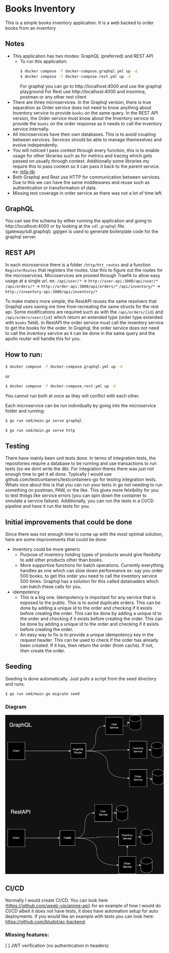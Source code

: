 Books Inventory
================

This is a simple books inventory application. It is a web backed to order books from an inventory

## Notes
* This application has two modes: GraphQL (preferred) and REST API
  * To run this application:
    ```bash
    $ docker compose -f docker-compose.graphql.yml up -d
    $ docker compose -f docker-compose.rest.yml up -d
    ``` 
    For graphql you can go to http://localhost:4000 and use the graphql playground
    For Rest use http://localhost:4000 and insomina, postman or any other rest client
* There are three microservices. In the Graphql version, there is true separation as Order service does not need to
  know anything about Inventory service to provide `books` on the same query. In the REST API version, the Order service
  must know about the Inventory service to provide the `books` on the order response as it needs to call the inventory 
  service internally.
* All microservices have their own databases. This is to avoid coupling between services. Services should be able to
  manage themeselves and evolve independently.
* You will noticed I pass context through every function, this is to enable usage for other libraries such as for 
  metrics and tracing which gets passed on usually through context. Additionally some libraries my require this to
  pass context so it can pass it back to the parent service. ex: [mfa-lib](https://github.com/honestbank/mfa-lib)
* Both Graphql and Rest use HTTP for communication between services. Due to this we can have the same middlewares and
  reuse such as authentication or transformation of data.
* Missing test coverage in order service as there was not a lot of time left.

## GraphQL

You can see the schema by either running the application and going to http://localhost:4000 or by looking at the
`sdl.graphql` file. (gateway/sdl.graphql). gqlgen is used to generate boilerplate code for the graphql server.

## REST API

In each microservice there is a folder `/http/htt_routes` and a function `RegisterRoutes` that registers the routes. 
Use this to figure out the routes for the microservices. Microservices are proxied through Traefik to allow easy usage
at a single url.
ex:
  `/api/user/*` -> `http://user-api:3000/api/user/*`
  `/api/orders/*` -> `http://order-api:3000/api/orders/*`
  `/api/inventory/*` -> `http://inventory-api:3000/api/inventory/*`

To make maters more simple, the RestAPI reuses the same resolvers that Graphql uses saving me time from recreating the
same structs for the rest api. Some modifications are required such as with the `/api/orders/{id}` and 
`/api/orders/user/{id}` which return an extended type (order type extended with `books` field). In RestAPI the order
service must call the inventory service to get the books for the order. In Graphql, the order service does not need to
call the inventory service as it can be done in the same query and the apollo router will handle this for you.

## How to run:
```bash
$ docker compose -f docker-compose.graphql.yml up -d
```
or
```bash
$ docker compose -f docker-compose.rest.yml up -d
```

You cannot run both at once as they will conflict with each other.

Each microservice can be run individually by going into the microservice folder and running:
```bash
$ go run cmd/main.go serve graphql
```

```bash
$ go run cmd/main.go serve http
```

## Testing

There have mainly been unit tests done. In terms of integration tests, the repositories require a database to be running
and use transactions to run tests (so we dont write the db). For integration theres there was just not enough time to
get it all done. Typically I would use github.com/testcontainers/testcontainers-go for testing integration tests. Whats
nice about this is that you can run your tests in go not needing to run something on postman, PAW, or the like. This
gives more felxibility for you to test things like service errors (you can spin down the container to simulate a service
failure). Additionally, you can run the tests in a CI/CD pipeline and have it run the tests for you. 


## Initial improvements that could be done

Since there was not enough time to come up with the most optimal solution, here are some improvements that could be
done:

* Inventory could be more generic
  * Purpose of inventory holding types of products would give flexibilty to add other products other than books.
  * More supportive functions for batch operations. Currently everything handles as one which can slow down performance
    ex: say you order 500 books, to get this order you need to call the inventory service 500 times. Graphql has a
    solution for this called dataloaders which can batch these calls for you.
* idempotency
  * This is a big one. Idempotency is important for any service that is exposed to the public. This is to avoid
    duplicate orders. This can be done by adding a unique id to the order and checking if it exists before creating
    the order. This can be done by adding a unique id to the order and checking if it exists before creating the order.
    This can be done by adding a unique id to the order and checking if it exists before creating the order.
  * An easy way to fix is to provide a unique idempotency key in the request header. This can be used to check if the
    order has already been created. If it has, then return the order (from cache). If not, then create the order.

## Seeding

Seeding is done automatically. Just pulls a script from the seed directory and runs. 
```bash
$ go run cmd/main.go migrate seed
```

### Diagram

![diagram](./Diagram.png)

## CI/CD

Normally I would create CI/CD. You can look here (https://github.com/weeb-vip/anime-api) for an example of how I would
do CI/CD albeit it does not have tests, it does have automation setup for auto deployments. If you would like an example
with tests you can look here: https://github.com/bludot/ac-backend.

### Missing features:

[ ] JWT verification (no authentication in headers)
